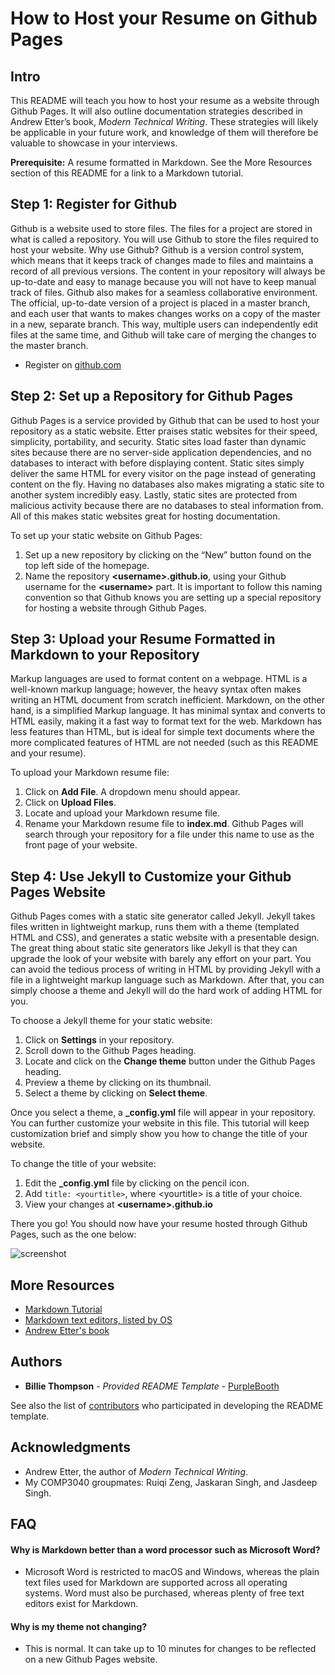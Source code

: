 # How to Host your Resume on Github Pages

## Intro
This README will teach you how to host your resume as a website through Github Pages. It will also outline documentation strategies described in Andrew Etter’s book, _Modern Technical Writing_. These strategies will likely be applicable in your future work, and knowledge of them will therefore be valuable to showcase in your interviews.

**Prerequisite:** A resume formatted in Markdown. See the More Resources section of this README for a link to a Markdown tutorial. 

## Step 1: Register for Github
Github is a website used to store files. The files for a project are stored in what is called a repository. You will use Github to store the files required to host your website. Why use Github? Github is a version control system, which means that it keeps track of changes made to files and maintains a record of all previous versions. The content in your repository will always be up-to-date and easy to manage because you will not have to keep manual track of files. Github also makes for a seamless collaborative environment. The official, up-to-date version of a project is placed in a master branch, and each user that wants to makes changes works on a copy of the master in a new, separate branch. This way, multiple users can independently edit files at the same time, and Github will take care of merging the changes to the master branch.
- Register on [github.com](github.com)

## Step 2: Set up a Repository for Github Pages
Github Pages is a service provided by Github that can be used to host your repository as a static website. Etter praises static websites for their speed, simplicity, portability, and security. Static sites load faster than dynamic sites because there are no server-side application dependencies, and no databases to interact with before displaying content. Static sites simply deliver the same HTML for every visitor on the page instead of generating content on the fly. Having no databases also makes migrating a static site to another system incredibly easy. Lastly, static sites are protected from malicious activity because there are no databases to steal information from. All of this makes static websites great for hosting documentation.

To set up your static website on Github Pages:
1. Set up a new repository by clicking on the “New” button found on the top left side of the homepage.
2. Name the repository **\<username>.github.io**, using your Github username for the **\<username>** part. It is important to follow this naming convention so that Github knows you are setting up a special repository for hosting a website through Github Pages. 

## Step 3: Upload your Resume Formatted in Markdown to your Repository
Markup languages are used to format content on a webpage. HTML is a well-known markup language; however, the heavy syntax often makes writing an HTML document from scratch inefficient. Markdown, on the other hand, is a simplified Markup language. It has minimal syntax and converts to HTML easily, making it a fast way to format text for the web. Markdown has less features than HTML, but is ideal for simple text documents where the more complicated features of HTML are not needed (such as this README and your resume). 

To upload your Markdown resume file:
1. Click on **Add File**. A dropdown menu should appear. 
2. Click on **Upload Files**.
3. Locate and upload your Markdown resume file.
4. Rename your Markdown resume file to **index.md**. Github Pages will search through your repository for a file under this name to use as the front page of your website. 

## Step 4: Use Jekyll to Customize your Github Pages Website
Github Pages comes with a static site generator called Jekyll. Jekyll takes files written in lightweight markup, runs them with a theme (templated HTML and CSS), and generates a static website with a presentable design. The great thing about static site generators like Jekyll is that they can upgrade the look of your website with barely any effort on your part. You can avoid the tedious process of writing in HTML by providing Jekyll with a file in a lightweight markup language such as Markdown. After that, you can simply choose a theme and Jekyll will do the hard work of adding HTML for you.

To choose a Jekyll theme for your static website:
1. Click on **Settings** in your repository.
2. Scroll down to the Github Pages heading.
3. Locate and click on the **Change theme** button under the Github Pages heading.
4. Preview a theme by clicking on its thumbnail.
5. Select a theme by clicking on **Select theme**.

Once you select a theme, a **\_config.yml** file will appear in your repository. You can further customize your website in this file. This tutorial will keep customization brief and simply show you how to change the title of your website. 

To change the title of your website:
1. Edit the **\_config.yml** file by clicking on the pencil icon.
6. Add `title: <yourtitle>`, where \<yourtitle> is a title of your choice. 
2. View your changes at **\<username>.github.io**


There you go! You should now have your resume hosted through Github Pages, such as the one below:

![screenshot](https://media3.giphy.com/media/wkwZ2ffx6dHOlZMwJ1/giphy.gif)


## More Resources
- [Markdown Tutorial](https://www.markdowntutorial.com/)
- [Markdown text editors, listed by OS](https://www.oberlo.ca/blog/markdown-editors)
- [Andrew Etter's book](https://www.amazon.ca/Modern-Technical-Writing-Introduction-Documentation-ebook/dp/B01A2QL9SS)

## Authors
- **Billie Thompson** - *Provided README Template* -
    [PurpleBooth](https://github.com/PurpleBooth)

See also the list of
[contributors](https://github.com/PurpleBooth/a-good-readme-template/contributors)
who participated in developing the README template.

## Acknowledgments
- Andrew Etter, the author of _Modern Technical Writing_.
- My COMP3040 groupmates: Ruiqi Zeng, Jaskaran Singh, and Jasdeep Singh.

## FAQ

#### Why is Markdown better than a word processor such as Microsoft Word?
- Microsoft Word is restricted to macOS and Windows, whereas the plain text files used for Markdown are supported across all operating systems. Word must also be purchased, whereas plenty of free text editors exist for Markdown. 

#### Why is my theme not changing?
- This is normal. It can take up to 10 minutes for changes to be reflected on a new Github Pages website. 

